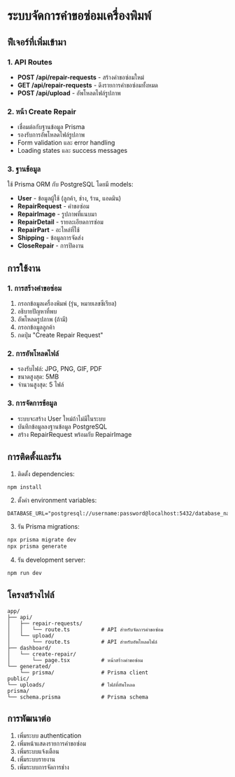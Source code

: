 # ระบบจัดการคำขอซ่อมเครื่องพิมพ์

## ฟีเจอร์ที่เพิ่มเข้ามา

### 1. API Routes
- **POST /api/repair-requests** - สร้างคำขอซ่อมใหม่
- **GET /api/repair-requests** - ดึงรายการคำขอซ่อมทั้งหมด
- **POST /api/upload** - อัพโหลดไฟล์รูปภาพ

### 2. หน้า Create Repair
- เชื่อมต่อกับฐานข้อมูล Prisma
- รองรับการอัพโหลดไฟล์รูปภาพ
- Form validation และ error handling
- Loading states และ success messages

### 3. ฐานข้อมูล
ใช้ Prisma ORM กับ PostgreSQL โดยมี models:
- **User** - ข้อมูลผู้ใช้ (ลูกค้า, ช่าง, ร้าน, แอดมิน)
- **RepairRequest** - คำขอซ่อม
- **RepairImage** - รูปภาพที่แนบมา
- **RepairDetail** - รายละเอียดการซ่อม
- **RepairPart** - อะไหล่ที่ใช้
- **Shipping** - ข้อมูลการจัดส่ง
- **CloseRepair** - การปิดงาน

## การใช้งาน

### 1. การสร้างคำขอซ่อม
1. กรอกข้อมูลเครื่องพิมพ์ (รุ่น, หมายเลขซีเรียล)
2. อธิบายปัญหาที่พบ
3. อัพโหลดรูปภาพ (ถ้ามี)
4. กรอกข้อมูลลูกค้า
5. กดปุ่ม "Create Repair Request"

### 2. การอัพโหลดไฟล์
- รองรับไฟล์: JPG, PNG, GIF, PDF
- ขนาดสูงสุด: 5MB
- จำนวนสูงสุด: 5 ไฟล์

### 3. การจัดการข้อมูล
- ระบบจะสร้าง User ใหม่ถ้าไม่มีในระบบ
- บันทึกข้อมูลลงฐานข้อมูล PostgreSQL
- สร้าง RepairRequest พร้อมกับ RepairImage

## การติดตั้งและรัน

1. ติดตั้ง dependencies:
```bash
npm install
```

2. ตั้งค่า environment variables:
```env
DATABASE_URL="postgresql://username:password@localhost:5432/database_name"
```

3. รัน Prisma migrations:
```bash
npx prisma migrate dev
npx prisma generate
```

4. รัน development server:
```bash
npm run dev
```

## โครงสร้างไฟล์

```
app/
├── api/
│   ├── repair-requests/
│   │   └── route.ts          # API สำหรับจัดการคำขอซ่อม
│   └── upload/
│       └── route.ts          # API สำหรับอัพโหลดไฟล์
├── dashboard/
│   └── create-repair/
│       └── page.tsx          # หน้าสร้างคำขอซ่อม
└── generated/
    └── prisma/               # Prisma client
public/
└── uploads/                  # ไฟล์ที่อัพโหลด
prisma/
└── schema.prisma             # Prisma schema
```

## การพัฒนาต่อ

1. เพิ่มระบบ authentication
2. เพิ่มหน้าแสดงรายการคำขอซ่อม
3. เพิ่มระบบแจ้งเตือน
4. เพิ่มระบบรายงาน
5. เพิ่มระบบการจัดการช่าง
